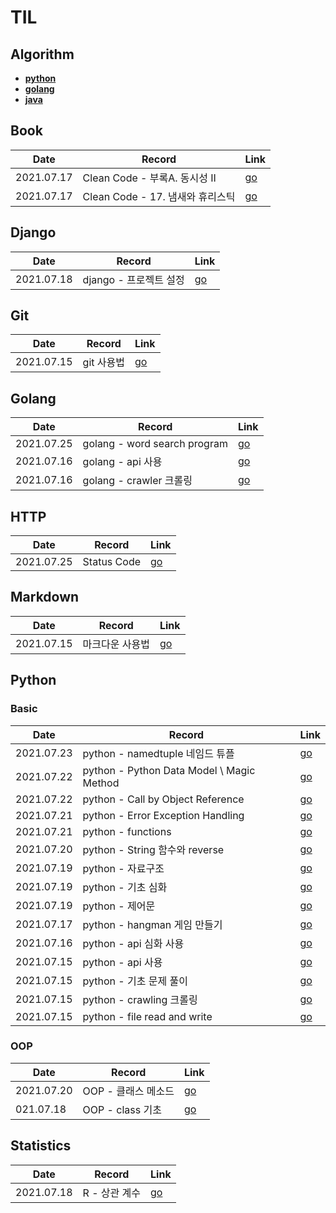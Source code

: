 # TIL

## Algorithm
- [**python**](https://github.com/jinsuSang/python-algorithm)
- [**golang**](https://github.com/jinsuSang/golang-algorithm)
- [**java**](https://github.com/jinsuSang/java-algorithm)

## Book

| Date       | Record                           | Link                                                         |
| ---------- | -------------------------------- | ------------------------------------------------------------ |
| 2021.07.17 | Clean Code - 부록A. 동시성 II    | [go](https://github.com/jinsuSang/TIL/blob/main/book/Clean_Code/%EB%B6%80%EB%A1%9DA.%20%EB%8F%99%EC%8B%9C%EC%84%B1%20II.md) |
| 2021.07.17 | Clean Code - 17. 냄새와 휴리스틱 | [go](https://github.com/jinsuSang/TIL/blob/main/book/Clean_Code/17.%20%EB%83%84%EC%83%88%EC%99%80%20%ED%9C%B4%EB%A6%AC%EC%8A%A4%ED%8B%B1.md) |

## Django
| Date       | Record                 | Link                                                         |
| ---------- | ---------------------- | ------------------------------------------------------------ |
| 2021.07.18 | django - 프로젝트 설정 | [go](https://github.com/jinsuSang/TIL/blob/main/python/django_girls_first_project.md) |


## Git

| Date       | Record     | Link                                                        |
| ---------- | ---------- | ----------------------------------------------------------- |
| 2021.07.15 | git 사용법 | [go](https://github.com/jinsuSang/TIL/blob/main/git/git.md) |

## Golang

| Date       | Record                       | Link                                                         |
| ---------- | ---------------------------- | ------------------------------------------------------------ |
| 2021.07.25 | golang - word search program | [go](https://github.com/jinsuSang/wordsearch)                |
| 2021.07.16 | golang - api 사용            | [go](https://github.com/jinsuSang/TIL/blob/main/golang/api.md) |
| 2021.07.16 | golang - crawler 크롤링      | [go](https://github.com/jinsuSang/TIL/blob/main/golang/crawler.md) |

## HTTP

| Date       | Record      | Link                                                         |
| ---------- | ----------- | ------------------------------------------------------------ |
| 2021.07.25 | Status Code | [go](https://github.com/jinsuSang/TIL/blob/main/http/http-status-code.md) |

## Markdown

| Date       | Record          | Link                                                         |
| ---------- | --------------- | ------------------------------------------------------------ |
| 2021.07.15 | 마크다운 사용법 | [go](https://github.com/jinsuSang/TIL/blob/main/markdown/markdown.md) |

## Python

### Basic

| Date       | Record                                    | Link                                                         |
| ---------- | ----------------------------------------- | ------------------------------------------------------------ |
| 2021.07.23 | python - namedtuple 네임드 튜플           | [go](https://github.com/jinsuSang/TIL/blob/main/python/namedtuple.md) |
| 2021.07.22 | python - Python Data Model \ Magic Method | [go](https://github.com/jinsuSang/TIL/blob/main/python/python_data_model.md) |
| 2021.07.22 | python - Call by Object Reference         | [go](https://github.com/jinsuSang/TIL/blob/main/python/call_by_object_reference.md) |
| 2021.07.21 | python - Error Exception Handling         | [go](https://github.com/jinsuSang/TIL/blob/main/python/error_exception_handling.md) |
| 2021.07.21 | python - functions                        | [go](https://github.com/jinsuSang/TIL/blob/main/python/functions.md) |
| 2021.07.20 | python - String 함수와 reverse            | [go](https://github.com/jinsuSang/TIL/blob/main/python/string_function_and_reverse.md) |
| 2021.07.19 | python - 자료구조                         | [go](https://github.com/jinsuSang/TIL/blob/main/python/container.md) |
| 2021.07.19 | python - 기초 심화                        | [go](https://github.com/jinsuSang/TIL/blob/main/python/python_basic.md) |
| 2021.07.19 | python - 제어문                           | [go](https://github.com/jinsuSang/TIL/blob/main/python/flow_control.md) |
| 2021.07.17 | python - hangman 게임 만들기              | [go](https://github.com/jinsuSang/TIL/blob/main/python/hangman_game.md) |
| 2021.07.16 | python - api 심화 사용                    | [go](https://github.com/jinsuSang/TIL/blob/main/python/advanced_api.md) |
| 2021.07.15 | python - api 사용                         | [go](https://github.com/jinsuSang/TIL/blob/main/python/api.md) |
| 2021.07.15 | python - 기초 문제 풀이                   | [go](https://github.com/jinsuSang/TIL/blob/main/python/basic.md) |
| 2021.07.15 | python - crawling 크롤링                  | [go](https://github.com/jinsuSang/TIL/blob/main/python/crawling.md) |
| 2021.07.15 | python - file read and write              | [go](https://github.com/jinsuSang/TIL/blob/main/python/file_write.md) |

### OOP

| Date       | Record              | Link                                                         |
| ---------- | ------------------- | ------------------------------------------------------------ |
| 2021.07.20 | OOP - 클래스 메소드 | [go](https://github.com/jinsuSang/TIL/blob/main/python/class_based_methods.md) |
| 021.07.18  | OOP - class 기초    | [go](https://github.com/jinsuSang/TIL/blob/main/python/class_basic.md) |

## Statistics

| Date       | Record        | Link                                                         |
| ---------- | ------------- | ------------------------------------------------------------ |
| 2021.07.18 | R - 상관 계수 | [go](https://github.com/jinsuSang/TIL/blob/main/statistics/correlation-coefficient.md) |

